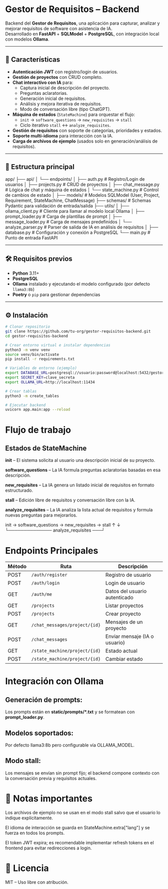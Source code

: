 # Gestor de Requisitos – Backend

Backend del **Gestor de Requisitos**, una aplicación para capturar, analizar y mejorar requisitos de software con asistencia de IA.  
Desarrollado en **FastAPI** + **SQLModel** + **PostgreSQL**, con integración local con modelos **Ollama**.

---

## 🚀 Características

- **Autenticación JWT** con registro/login de usuarios.
- **Gestión de proyectos** con CRUD completo.
- **Chat interactivo con IA** para:
  - Captura inicial de descripción del proyecto.
  - Preguntas aclaratorias.
  - Generación inicial de requisitos.
  - Análisis y mejora iterativa de requisitos.
  - Modo de conversación libre (tipo ChatGPT).
- **Máquina de estados** (`StateMachine`) para orquestar el flujo:
  - `init` → `software_questions` → `new_requisites` → `stall`
  - Ciclo iterativo `stall` ↔ `analyze_requisites`.
- **Gestión de requisitos** con soporte de categorías, prioridades y estados.
- **Soporte multi-idioma** para interacción con la IA.
- **Carga de archivos de ejemplo** (usados solo en generación/análisis de requisitos).

---

## 📂 Estructura principal

app/
├── api/
│ └── endpoints/
│ ├── auth.py # Registro/Login de usuarios
│ ├── projects.py # CRUD de proyectos
│ ├── chat_message.py # Lógica de chat y máquina de estados
│ └── state_machine.py # Control de cambios de estado
│
├── models/ # Modelos SQLModel (User, Project, Requirement, StateMachine, ChatMessage)
├── schemas/ # Schemas Pydantic para validación de entrada/salida
├── utils/
│ ├── ollama_client.py # Cliente para llamar al modelo local Ollama
│ ├── prompt_loader.py # Carga de plantillas de prompt
│ ├── message_loader.py # Carga de mensajes predefinidos
│ └── analyze_parser.py # Parser de salida de IA en análisis de requisitos
│
├── database.py # Configuración y conexión a PostgreSQL
└── main.py # Punto de entrada FastAPI


---

## 🛠 Requisitos previos

- **Python** 3.11+
- **PostgreSQL**
- **Ollama** instalado y ejecutando el modelo configurado (por defecto `llama3:8b`)
- **Poetry** o `pip` para gestionar dependencias

---

## ⚙️ Instalación

```bash
# Clonar repositorio
git clone https://github.com/tu-org/gestor-requisitos-backend.git
cd gestor-requisitos-backend

# Crear entorno virtual e instalar dependencias
python3 -m venv venv
source venv/bin/activate
pip install -r requirements.txt

# Variables de entorno (ejemplo)
export DATABASE_URL=postgresql://usuario:password@localhost:5432/gestorrequisitos
export SECRET_KEY=clave_secreta
export OLLAMA_URL=http://localhost:11434

# Crear tablas
python3 -m create_tables

# Ejecutar backend
uvicorn app.main:app --reload
```

# Flujo de trabajo
## Estados de StateMachine
**init** – El sistema solicita al usuario una descripción inicial de su proyecto.

**software_questions** – La IA formula preguntas aclaratorias basadas en esa descripción.

**new_requisites** – La IA genera un listado inicial de requisitos en formato estructurado.

**stall** – Edición libre de requisitos y conversación libre con la IA.

**analyze_requisites** – La IA analiza la lista actual de requisitos y formula nuevas preguntas para mejorarlos.

init → software_questions → new_requisites → stall
        ↑                                      ↓
        └────────────── analyze_requisites ───┘

# Endpoints Principales

| Método | Ruta                          | Descripción                   |
| ------ | ----------------------------- | ----------------------------- |
| POST   | `/auth/register`              | Registro de usuario           |
| POST   | `/auth/login`                 | Login de usuario              |
| GET    | `/auth/me`                    | Datos del usuario autenticado |
| GET    | `/projects`                   | Listar proyectos              |
| POST   | `/projects`                   | Crear proyecto                |
| GET    | `/chat_messages/project/{id}` | Mensajes de un proyecto       |
| POST   | `/chat_messages`              | Enviar mensaje (IA o usuario) |
| GET    | `/state_machine/project/{id}` | Estado actual                 |
| POST   | `/state_machine/project/{id}` | Cambiar estado                |


# Integración con Ollama
## Generación de prompts:
Los prompts están en **static/prompts/*.txt** y se formatean con **prompt_loader.py**.

## Modelos soportados:
Por defecto llama3:8b pero configurable vía OLLAMA_MODEL.

## Modo stall:
Los mensajes se envían sin prompt fijo; el backend compone contexto con la conversación previa y requisitos actuales.

# 📌 Notas importantes
Los archivos de ejemplo no se usan en el modo stall salvo que el usuario lo indique explícitamente.

El idioma de interacción se guarda en StateMachine.extra["lang"] y se fuerza en todos los prompts.

El token JWT expira; es recomendable implementar refresh tokens en el frontend para evitar redirecciones a login.

# 📜 Licencia
MIT – Uso libre con atribución.